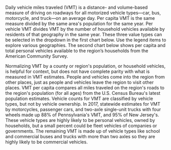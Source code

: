 Daily vehicle miles traveled (VMT) is a distance- and volume-based measure of driving on roadways for all motorized vehicle types—car, bus, motorcycle, and truck—on an average day. Per capita VMT is the same measure divided by the same area's population for the same year. Per vehicle VMT divides VMT by the number of household vehicles available by residents of that geography in the same year. These three value types can be selected in the dropdown in the first chart below. Use the legend items to explore various geographies. The second chart below shows per capita and total personal vehicles available to the region’s households from the American Community Survey.

Normalizing VMT by a county or region's population, or household vehicles, is helpful for context, but does not have complete parity with what is measured in VMT estimates. People and vehicles come into the region from other places, just as people and vehicles leave the region to visit other places. VMT per capita compares all miles traveled on the region's roads to the region's population (for all ages) from the U.S. Census Bureau's latest population estimates. Vehicle counts for VMT are classified by vehicle types, but not by vehicle ownership. In 2017, statewide estimates for VMT by motorcycles, passenger cars, and two-axle single-unit trucks with four wheels made up 88% of Pennsylvania's VMT, and 95% of New Jersey's. These vehicle types are highly likely to be personal vehicles, owned by households, but a small percent could be fleet vehicles of companies or governments. The remaining VMT is made up of vehicle types like school and commercial buses and trucks with more than two axles so they are highly likely to be commercial vehicles.
